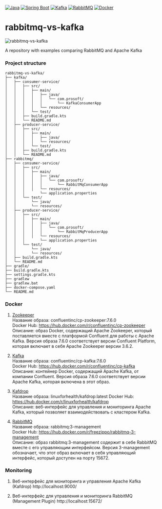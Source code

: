 [![Java](https://img.shields.io/badge/Java-E43222??style=for-the-badge&logo=openjdk&logoColor=FFFFFF)](https://www.java.com/)
[![Spring Boot](https://img.shields.io/badge/Spring_Boot-FFFFFF??style=for-the-badge&logo=Spring)](https://spring.io/projects/spring-boot/)
[![Kafka](https://img.shields.io/badge/Kafka-000000??style=for-the-badge&logo=apachekafka)](https://kafka.apache.org/)
[![RabbitMQ](https://img.shields.io/badge/RabbitMQ-FFFFFF??style=for-the-badge&logo=rabbitmq)](https://www.rabbitmq.com/)
[![Docker](https://img.shields.io/badge/Docker-0E2B62??style=for-the-badge&logo=Docker&logoColor=FFFFFF)](https://www.docker.com/)
# rabbitmq-vs-kafka
<img src="https://i.postimg.cc/3wNP1LsR/Rabbit-MQ-vs-Kafka.png" alt="rabbitmq-vs-kafka" />

A repository with examples comparing RabbitMQ and Apache Kafka

### Project structure
```
rabbitmq-vs-kafka/
├── kafka/
│   ├── consumer-service/
│   │   ├── src/
│   │   │   ├── main/
│   │   │   │   ├── java/
│   │   │   │   │   └── com.prosoft/
│   │   │   │   │       └── KafkaConsumerApp
│   │   │   │   └── resources/
│   │   │   └── test/
│   │   ├── build.gradle.kts
│   │   └── README.md
│   ├── producer-service/
│   │   ├── src/
│   │   │   ├── main/
│   │   │   │   ├── java/
│   │   │   │   └── resources/
│   │   │   └── test/
│   │   ├── build.gradle.kts
│   │   └── README.md
├── rabbitmq/
│   ├── consumer-service/
│   │   ├── src/
│   │   │   ├── main/
│   │   │   │   ├── java/
│   │   │   │   │   └── com.prosoft/
│   │   │   │   │       └── RabbitMqConsumerApp
│   │   │   │   └── resources/
│   │   │       └── application.properties
│   │   └── test/
│   │       └── java/
│   │       └── resources/
│   ├── producer-service/
│   │   ├── src/
│   │   │   ├── main/
│   │   │   │   ├── java/
│   │   │   │   │   └── com.prosoft/
│   │   │   │   │       └── RabbitMqProducerApp
│   │   │   │   └── resources/
│   │   │       └── application.properties
│   │   └── test/
│   │       └── java/
│   │       └── resources/
│   ├── build.gradle.kts
│   └── README.md
├── gradle/
├── build.gradle.kts
├── settings.gradle.kts
├── gradlew
├── gradlew.bat
├── docker-compose.yaml
└── README.md
```

### Docker


1. [Zookeeper](https://zookeeper.apache.org/)  
Название образа: confluentinc/cp-zookeeper:7.6.0  
Docker Hub: https://hub.docker.com/r/confluentinc/cp-zookeeper  
Описание: образ Docker, содержащий Apache Zookeeper, который поставляется вместе с платформой Confluent для работы с Apache Kafka. 
Версия образа 7.6.0 соответствует версии Confluent Platform, которая включает в себя Apache Zookeeper версии 3.6.2.  

  
2. [Kafka](https://kafka.apache.org/)  
Название образа: confluentinc/cp-kafka:7.6.0  
Docker Hub: https://hub.docker.com/r/confluentinc/cp-kafka  
Описание: контейнер Docker, содержащий Apache Kafka, от компании Confluent. Версия образа 7.6.0 соответствует версии 
Apache Kafka, которая включена в этот образ.  


3. [Kafdrop](https://github.com/obsidiandynamics/kafdrop)  
Название образа: linuxforhealth/kafdrop:latest
Docker Hub: https://hub.docker.com/r/linuxforhealth/kafdrop  
Описание: веб-интерфейс для управления и мониторинга Apache Kafka, который позволяет взаимодействовать с кластером Kafka.  

  
4. [RabbitMQ](https://www.rabbitmq.com/)  
Название образа: rabbitmq:3-management  
Docker Hub: https://hub.docker.com/r/freezippo/rabbitmq-3-management  
Описание: образ rabbitmq:3-management содержит в себе RabbitMQ вместе с его управляющим интерфейсом. 
Версия 3-management обозначает, что этот образ включает в себя управляющий интерфейс, который доступен на порту 15672.  

  
### Monitoring


1. Веб-интерфейс для мониторинга и управления Apache Kafka (Kafdrop) http://localhost:9000/  

  
2. Веб-интерфейс для управления и мониторинга RabbitMQ (Management Plugin) http://localhost:15672/ 
  